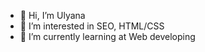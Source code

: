 - 👋 Hi, I’m Ulyana
- 👀 I’m interested in SEO, HTML/CSS
- 🌱 I’m currently learning at Web developing

<!---
Ulya7/Ulya7 is a ✨ special ✨ repository because its `README.md` (this file) appears on your GitHub profile.
You can click the Preview link to take a look at your changes.
--->
